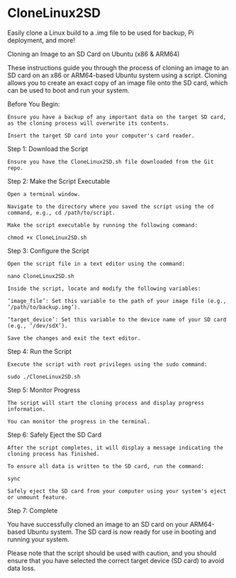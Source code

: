 # CloneLinux2SD
Easily clone a Linux build to a .img file to be used for backup, Pi deployment, and more!


Cloning an Image to an SD Card on Ubuntu (x86 & ARM64) 

 

These instructions guide you through the process of cloning an image to an SD card on an x86 or ARM64-based Ubuntu system using a script. Cloning allows you to create an exact copy of an image file onto the SD card, which can be used to boot and run your system. 

 

Before You Begin: 

    Ensure you have a backup of any important data on the target SD card, as the cloning process will overwrite its contents. 

    Insert the target SD card into your computer's card reader. 

 

Step 1: Download the Script 

    Ensure you have the CloneLinux2SD.sh file downloaded from the Git repo.
 

Step 2: Make the Script Executable 

    Open a terminal window. 

    Navigate to the directory where you saved the script using the cd command, e.g., cd /path/to/script. 

    Make the script executable by running the following command: 
    
    chmod +x CloneLinux2SD.sh 

 

Step 3: Configure the Script 

    Open the script file in a text editor using the command: 
    
    nano CloneLinux2SD.sh 

    Inside the script, locate and modify the following variables: 

    ‘image_file’: Set this variable to the path of your image file (e.g., ‘/path/to/backup.img’). 

    ‘target_device’: Set this variable to the device name of your SD card (e.g., ‘/dev/sdX’). 

    Save the changes and exit the text editor. 

 

Step 4: Run the Script 

    Execute the script with root privileges using the sudo command: 
    
    sudo ./CloneLinux2SD.sh 

 

Step 5: Monitor Progress 

    The script will start the cloning process and display progress information. 

    You can monitor the progress in the terminal. 

 

Step 6: Safely Eject the SD Card 

    After the script completes, it will display a message indicating the cloning process has finished. 

    To ensure all data is written to the SD card, run the command: 
    
    sync 

    Safely eject the SD card from your computer using your system's eject or unmount feature. 

 

Step 7: Complete 

You have successfully cloned an image to an SD card on your ARM64-based Ubuntu system. The SD card is now ready for use in booting and running your system. 

Please note that the script should be used with caution, and you should ensure that you have selected the correct target device (SD card) to avoid data loss. 

 
